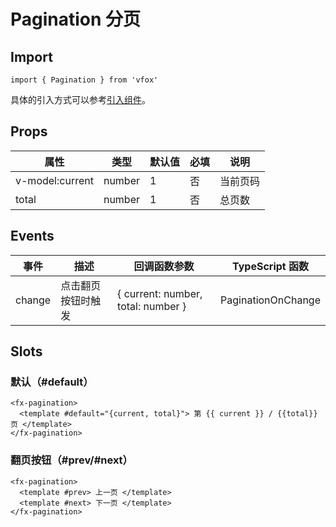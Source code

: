 # Pagination 分页

## Import

```
import { Pagination } from 'vfox'
```

具体的引入方式可以参考[引入组件](../guide/import.md)。

## Props

| 属性            | 类型   | 默认值 | 必填 | 说明     |
| --------------- | ------ | ------ | ---- | -------- |
| v-model:current | number | 1      | 否   | 当前页码 |
| total           | number | 1      | 否   | 总页数   |

## Events

| 事件   | 描述               | 回调函数参数                       | TypeScript 函数    |
| ------ | ------------------ | ---------------------------------- | ------------------ |
| change | 点击翻页按钮时触发 | { current: number, total: number } | PaginationOnChange |

## Slots

### 默认（#default）

```
<fx-pagination>
  <template #default="{current, total}"> 第 {{ current }} / {{total}} 页 </template>
</fx-pagination>
```

### 翻页按钮（#prev/#next）

```
<fx-pagination>
  <template #prev> 上一页 </template>
  <template #next> 下一页 </template>
</fx-pagination>
```

